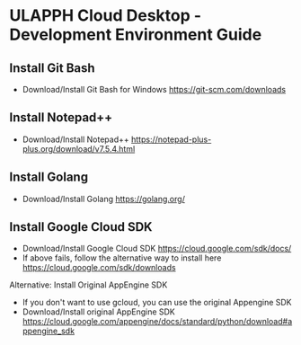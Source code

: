 ULAPPH Cloud Desktop - Development Environment Guide
=====================================================

Install Git Bash
----------------------------
- Download/Install Git Bash for Windows https://git-scm.com/downloads

Install Notepad++
----------------------------
- Download/Install Notepad++ https://notepad-plus-plus.org/download/v7.5.4.html

Install Golang
----------------------------
- Download/Install Golang https://golang.org/

Install Google Cloud SDK
----------------------------
- Download/Install Google Cloud SDK https://cloud.google.com/sdk/docs/
- If above fails, follow the alternative way to install here https://cloud.google.com/sdk/downloads

Alternative: Install Original AppEngine SDK
- If you don't want to use gcloud, you can use the original Appengine SDK
- Download/Install original AppEngine SDK https://cloud.google.com/appengine/docs/standard/python/download#appengine_sdk

